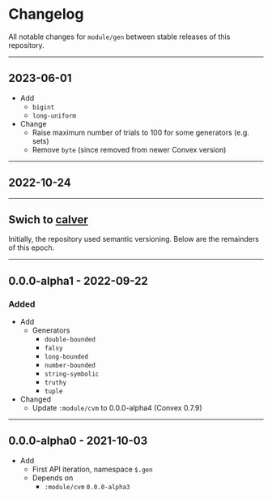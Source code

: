 # Changelog

All notable changes for `module/gen` between stable releases of this
repository.


---


## 2023-06-01

- Add
    - `bigint`
    - `long-uniform`
- Change
    - Raise maximum number of trials to 100 for some generators (e.g. sets)
    - Remove `byte` (since removed from newer Convex version)


---


## 2022-10-24


---


## Swich to [calver](https://calver.org)

Initially, the repository used semantic versioning. Below are the remainders of
this epoch.


---


## 0.0.0-alpha1 - 2022-09-22

### Added
- Add
    - Generators
        - `double-bounded`
        - `falsy`
        - `long-bounded`
        - `number-bounded`
        - `string-symbolic`
        - `truthy`
        - `tuple`
- Changed
    - Update `:module/cvm` to 0.0.0-alpha4 (Convex 0.7.9)


---


## 0.0.0-alpha0 - 2021-10-03

- Add
    - First API iteration, namespace `$.gen`
    - Depends on
        - `:module/cvm` `0.0.0-alpha3`
